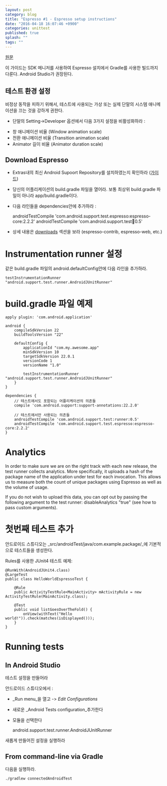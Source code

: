 ```yaml
---
layout: post
category: blog
title: "Espresso #1 - Espresso setup instructions"
date: "2016-04-18 16:07:46 +0900"
categories: unittest
published: true
splash: ""
tags: ""
---
```

[원문](https://google.github.io/android-testing-support-library/docs/espresso/setup/index.html)

이 가이드는 SDK 메니저를 사용하여 Espresso 설치에서 Gradle를 사용한 빌드까지 다룬다. Android Studio가 권장된다.

## 테스트 환경 설정

비정상 동작을 피하기 위해서, 테스트에 사용되는 가상 또는 실제 단말의 시스템 애니메이션을 끄는 것을 강하게 권한다.

* 단말의 Setting->Developer 옵션에서 다음 3가지 설정을 비활성화하라 :
- 창 애니메이션 비율 (Window animation scale)
- 전환 애니메이션 비율 (Transition animation scale)
- Animator 길이 비율 (Animator duration scale)

## Download Espresso

* Extras내의 최신 Android Supoort Repository를 설치하였는지 확인하라 ([가이드](https://google.github.io/android-testing-support-library/downloads/index.html))
* 당신의 어플리케이션의 build.gradle 파일을 열어라. 보통 최상위 build.gradle 파일이 아니라 app/build.gradle이다.
* 다음 라인들을 dependencies안에 추가하라 :

	androidTestCompile 'com.android.support.test.espresso:espresso-core:2.2.2'
	androidTestCompile 'com.android.support.test:runner:0.5'

* 상세 내용은 [downloads](https://google.github.io/android-testing-support-library/downloads/index.html) 섹션을 보라 (espresso-contrib, espresso-web, etc.)

# Instrumentation runner 설정

같은 build.gradle 파일의 android.defaultConfig안에 다음 라인을 추가하라.

	testInstrumentationRunner "android.support.test.runner.AndroidJUnitRunner"

# build.gradle 파일 예제

    apply plugin: 'com.android.application'

    android {
        compileSdkVersion 22
        buildToolsVersion "22"

        defaultConfig {
            applicationId "com.my.awesome.app"
            minSdkVersion 10
            targetSdkVersion 22.0.1
            versionCode 1
            versionName "1.0"

            testInstrumentationRunner "android.support.test.runner.AndroidJUnitRunner"
        }
    }

    dependencies {
        // 테스트에서도 포함되는 어플리케이션의 의존들
        compile 'com.android.support:support-annotations:22.2.0'

        // 테스트에서만 사용되는 의존들
        androidTestCompile 'com.android.support.test:runner:0.5'
        androidTestCompile 'com.android.support.test.espresso:espresso-core:2.2.2'
    }

# Analytics

In order to make sure we are on the right track with each new release, the test runner collects analytics. More specifically, it uploads a hash of the package name of the application under test for each invocation. This allows us to measure both the count of unique packages using Espresso as well as the volume of usage.

If you do not wish to upload this data, you can opt out by passing the following argument to the test runner: disableAnalytics "true" (see how to pass custom arguments).

# 첫번째 테스트 추가

안드로이드 스튜디오는 _src/androidTest/java/com.example.package/_에 기본적으로 테스트들을 생성한다.

Rules를 사용한 JUnit4 테스트 예제:

    @RunWith(AndroidJUnit4.class)
    @LargeTest
    public class HelloWorldEspressoTest {

        @Rule
        public ActivityTestRule<MainActivity> mActivityRule = new ActivityTestRule(MainActivity.class);

        @Test
        public void listGoesOverTheFold() {
            onView(withText("Hello world!")).check(matches(isDisplayed()));
        }
    }

# Running tests

## In Android Studio

테스트 설정을 만들어라

안드로이드 스튜디오에서 :

* _Run menu_을 열고 -> _Edit Configurations_
* 새로운 _Android Tests configuration_추가한다
* 모듈을 선택한다

	android.support.test.runner.AndroidJUnitRunner
  
새롭게 만들어진 설정을 실행하라

## From command-line via Gradle

다음을 실행하라.

	./gradlew connectedAndroidTest
